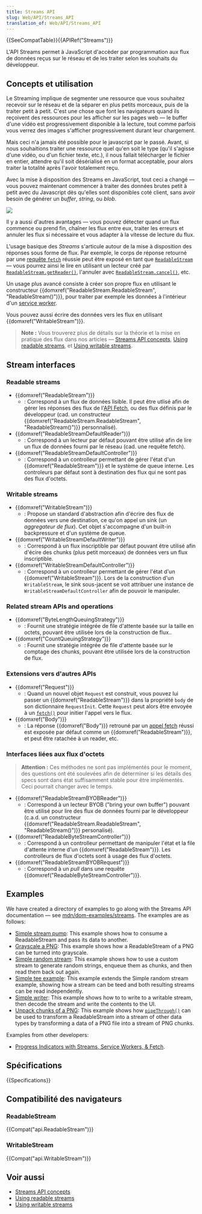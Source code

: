 ```yaml
---
title: Streams API
slug: Web/API/Streams_API
translation_of: Web/API/Streams_API
---
```

{{SeeCompatTable}}{{APIRef("Streams")}}

L'API Streams permet à JavaScript d'accèder par programmation aux flux de données reçus sur le réseau et de les traiter selon les souhaits du développeur.

## Concepts et utilisation

Le Streaming implique de segmenter une ressource que vous souhaitez recevoir sur le réseau et de la séparer en plus petits morceaux, puis de la traiter petit à petit. C'est une chose que font les navigateurs quand ils reçoivent des ressources pour les afficher sur les pages web — le buffer d'une vidéo est progressivement disponible à la lecture, tout comme parfois vous verrez des images s'afficher progressivement durant leur chargement.

Mais ceci n'a jamais été possible pour le javascript par le passé. Avant, si nous souhaitions traiter une ressource quel qu'en soit le type (qu'il s'agisse d'une vidéo, ou d'un fichier texte, etc.), il nous fallait télécharger le fichier en entier, attendre qu'il soit désérialisé en un format acceptable, pour alors traiter la totalité après l'avoir totalement reçu.

Avec la mise à disposition des Streams en JavaScript, tout ceci a changé — vous pouvez maintenant commencer à traiter des données brutes petit à petit avec du Javascript dès qu'elles sont disponibles coté client, sans avoir besoin de générer un _buffer_, _string_, ou _blob_.

![](concept.png)

Il y a aussi d'autres avantages — vous pouvez détecter quand un flux commence ou prend fin, chaîner les flux entre eux, traiter les erreurs et annuler les flux si nécessaire et vous adapter à la vitesse de lecture du flux.

L'usage basique des <i lang="en">Streams</i> s'articule autour de la mise à disposition des réponses sous forme de flux. Par exemple, le corps de réponse retourné par une [requête `fetch`](/fr/docs/Web/API/fetch) réussie peut être exposé en tant que [`ReadableStream`](/fr/docs/Web/API/ReadableStream) — vous pourrez ainsi le lire en utilisant un lecteur créé par [`ReadableStream.getReader()`](/fr/docs/Web/API/ReadableStream/getReader), l'annuler avec [`ReadableStream.cancel()`](/fr/docs/Web/API/ReadableStream/cancel), etc.

Un usage plus avancé consiste à créer son propre flux en utilisant le constructeur {{domxref("ReadableStream.ReadableStream", "ReadableStream()")}}, pour traiter par exemple les données à l'intérieur d'un [service worker](/docs/Web/API/Service_Worker_API).

Vous pouvez aussi écrire des données vers les flux en utilisant {{domxref("WritableStream")}}.

> **Note :** Vous trouverez plus de détails sur la théorie et la mise en pratique des flux dans nos articles — [Streams API concepts](/docs/Web/API/Streams_API/Concepts), [Using readable streams](/docs/Web/API/Streams_API/Using_readable_streams), et [Using writable streams](/docs/Web/API/Streams_API/Using_writable_streams).

## Stream interfaces

### Readable streams

- {{domxref("ReadableStream")}}
  - : Correspond à un flux de données lisible. Il peut être utlisé afin de gérer les réponses des flux de l'[API Fetch](/fr/docs/Web/API/Fetch_API), ou des flux définis par le développeur (cad. un constructeur  {{domxref("ReadableStream.ReadableStream", "ReadableStream()")}} personnalisé).
- {{domxref("ReadableStreamDefaultReader")}}
  - : Correspond à un lecteur par défaut pouvant être utilisé afin de lire un flux de données fourni par le réseau (cad. une requête fetch).
- {{domxref("ReadableStreamDefaultController")}}
  - : Correspond à un controlleur permettant de gérer l'état d'un {{domxref("ReadableStream")}} et le système de queue interne. Les controleurs par défaut sont à destination des flux qui ne sont pas des flux d'octets.

### Writable streams

- {{domxref("WritableStream")}}
  - : Propose un standard d'abstraction afin d'écrire des flux de données vers une destination, ce qu'on appel un sink (un _aggregateur de flux_). Cet objet s'accompagne d'un built-in backpressure et d'un système de queue.
- {{domxref("WritableStreamDefaultWriter")}}
  - : Correspond à un flux inscriptible par défaut pouvant être utilisé afin d'écire des chunks (plus petit morceaux) de données vers un flux inscriptible.
- {{domxref("WritableStreamDefaultController")}}
  - : Correspond à un controlleur permettant de gérer l'état d'un {{domxref("WritableStream")}}. Lors de la construction d'un `WritableStream`, le sink sous-jacent se voit attribuer une instance de `WritableStreamDefaultController` afin de pouvoir le manipuler.

### Related stream APIs and operations

- {{domxref("ByteLengthQueuingStrategy")}}
  - : Fournit une stratégie intégrée de file d'attente basée sur la taille en octets, pouvant être utilisée lors de la construction de flux..
- {{domxref("CountQueuingStrategy")}}
  - : Fournit une stratégie intégrée de file d'attente basée sur le comptage des chunks, pouvant être utilisée lors de la construction de flux.

### Extensions vers d'autres APIs

- {{domxref("Request")}}
  - : Quand un nouvel objet `Request` est construit, vous pouvez lui passer un {{domxref("ReadableStream")}} dans la propriété `body` de son dictionnaire `RequestInit`. Cette `Request` peut alors être envoyée à un [`fetch()`](/fr/docs/Web/API/fetch) pour initier l'appel vers le flux.
- {{domxref("Body")}}
  - : La réponse {{domxref("Body")}} retrouné par un [appel fetch](/fr-FR/docs/Web/API/WindowOrWorkerGlobalScope/fetch) réussi est exposée par défaut comme un {{domxref("ReadableStream")}}, et peut être ratachée à un reader, etc.

### Interfaces liées aux flux d'octets

> **Attention :** Ces méthodes ne sont pas implémentés pour le moment, des questions ont été soulevées afin de déterminer si les détails des specs sont dans état suffisamment stable pour être implémentés. Ceci pourrait changer avec le temps.

- {{domxref("ReadableStreamBYOBReader")}}
  - : Correspond à un lecteur BYOB ("bring your own buffer") pouvant être utilisé pour lire des flux de données fourni par le développeur (c.a.d. un constructeur {{domxref("ReadableStream.ReadableStream", "ReadableStream()")}} personalisé).
- {{domxref("ReadableByteStreamController")}}
  - : Correspond à un controlleur permettant de manipuler l'état et la file d'attente interne d'un {{domxref("ReadableStream")}}. Les controlleurs de flux d'octets sont à usage des flux d'octets.
- {{domxref("ReadableStreamBYOBRequest")}}
  - : Correspond à un _pull_ dans une requête {{domxref("ReadableByteStreamController")}}.

## Examples

We have created a directory of examples to go along with the Streams API documentation — see [mdn/dom-examples/streams](https://github.com/mdn/dom-examples/tree/master/streams). The examples are as follows:

- [Simple stream pump](http://mdn.github.io/dom-examples/streams/simple-pump/): This example shows how to consume a ReadableStream and pass its data to another.
- [Grayscale a PNG](http://mdn.github.io/dom-examples/streams/grayscale-png/): This example shows how a ReadableStream of a PNG can be turned into grayscale.
- [Simple random stream](http://mdn.github.io/dom-examples/streams/simple-random-stream/): This example shows how to use a custom stream to generate random strings, enqueue them as chunks, and then read them back out again.
- [Simple tee example](http://mdn.github.io/dom-examples/streams/simple-tee-example/): This example extends the Simple random stream example, showing how a stream can be teed and both resulting streams can be read independently.
- [Simple writer](http://mdn.github.io/dom-examples/streams/simple-writer/): This example shows how to to write to a writable stream, then decode the stream and write the contents to the UI.
- [Unpack chunks of a PNG](http://mdn.github.io/dom-examples/streams/png-transform-stream/): This example shows how [`pipeThrough()`](/fr/docs/Web/API/ReadableStream/pipeThrough) can be used to transform a ReadableStream into a stream of other data types by transforming a data of a PNG file into a stream of PNG chunks.

Examples from other developers:

- [Progress Indicators with Streams, Service Workers, & Fetch](https://fetch-progress.anthum.com/).

## Spécifications

{{Specifications}}

## Compatibilité des navigateurs

### ReadableStream

{{Compat("api.ReadableStream")}}

### WritableStream

{{Compat("api.WritableStream")}}

## Voir aussi

- [Streams API concepts](/fr/docs/Web/API/Streams_API/Concepts)
- [Using readable streams](/fr/docs/Web/API/Streams_API/Using_readable_streams)
- [Using writable streams](/fr/docs/Web/API/Streams_API/Using_writable_streams)
